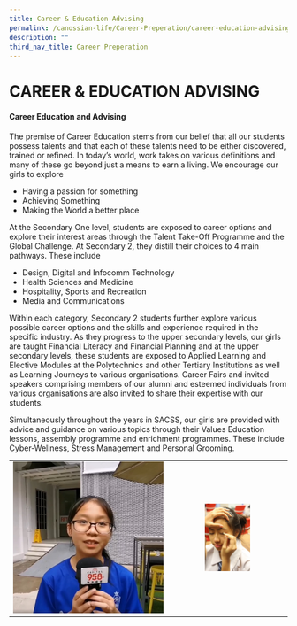 ```yaml
---
title: Career & Education Advising
permalink: /canossian-life/Career-Preperation/career-education-advising/
description: ""
third_nav_title: Career Preperation
---
```

# CAREER & EDUCATION ADVISING
#### **Career Education and Advising**

The premise of Career Education stems from our belief that all our students possess talents and that each of these talents need to be either discovered, trained or refined. In today’s world, work takes on various definitions and many of these go beyond just a means to earn a living. We encourage our girls to explore 

*   Having a passion for something
*   Achieving Something
*   Making the World a better place

At the Secondary One level, students are exposed to career options and explore their interest areas through the Talent Take-Off Programme and the Global Challenge. At Secondary 2, they distill their choices to 4 main pathways. These include

*   Design, Digital and Infocomm Technology
*   Health Sciences and Medicine
*   Hospitality, Sports and Recreation
*   Media and Communications

Within each category, Secondary 2 students further explore various possible career options and the skills and experience required in the specific industry. As they progress to the upper secondary levels, our girls are taught Financial Literacy and Financial Planning and at the upper secondary levels, these students are exposed to Applied Learning and Elective Modules at the Polytechnics and other Tertiary Institutions as well as Learning Journeys to various organisations. Career Fairs and invited speakers comprising members of our alumni and esteemed individuals from various organisations are also invited to share their expertise with our students. 

Simultaneously throughout the years in SACSS, our girls are provided with advice and guidance on various topics through their Values Education lessons, assembly programme and enrichment programmes. These include Cyber-Wellness, Stress Management and Personal Grooming.

|   |   |
|:---:|:---:|
| ![](/images/Canossian%20Life/Career%20Preperation/fig6.jpg)  | <img src="images/Canossian%20Life/Career%20Preperation/IMG_0457-scaled-e1632252812473.jpg" style="width:40%">  |